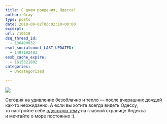 ```yaml
---
title: С днем рождения, Одесса!
author: Gray
type: posts
date: 2010-09-02T06:02:10+00:00
excerpt:
url: /10518
dsq_thread_id:
  - 136490032
esml_socialcount_LAST_UPDATED:
  - 1497192483
essb_cache_expire:
  - 1615321802
categories:
  - Uncategorized

---
```








<img src="https://i2.wp.com/forumimg.net/blog/odessa-1.jpg?w=740" data-recalc-dims="1" /> 

Сегодня на&nbsp;удивление безоблачно и&nbsp;тепло&nbsp;&mdash; после вчерашних дождей как-то неожиданно. А&nbsp;если вы&nbsp;хотите всегда видеть Одессу, то&nbsp;настройте себе <a href="http://www.yandex.ua/themes/?defskin=odessa" target="_blank">одесскую тему</a> на&nbsp;главной странице Яндекса и&nbsp;мечтайте о&nbsp;море постоянно :).